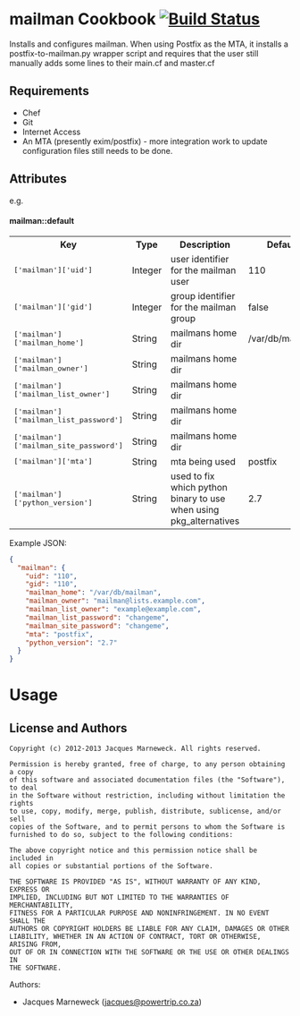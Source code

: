 mailman Cookbook [![Build Status](https://travis-ci.org/siberia-cookbooks/mailman.svg?branch=master)](https://travis-ci.org/siberia-cookbooks/mailman)
======================================================================================================================================================

Installs and configures mailman.  When using Postfix as the MTA, it installs
a postfix-to-mailman.py wrapper script and requires that the user still
manually adds some lines to their main.cf and master.cf

Requirements
------------

 * Chef
 * Git
 * Internet Access
 * An MTA (presently exim/postfix) - more integration work to update
   configuration files still needs to be done.

Attributes
----------

e.g.
#### mailman::default
<table>
  <tr>
    <th>Key</th>
    <th>Type</th>
    <th>Description</th>
    <th>Default</th>
  </tr>
  <tr>
    <td><tt>['mailman']['uid']</tt></td>
    <td>Integer</td>
    <td>user identifier for the mailman user</td>
    <td>110</td>
  </tr>
  <tr>
    <td><tt>['mailman']['gid']</tt></td>
    <td>Integer</td>
    <td>group identifier for the mailman group</td>
    <td>false</td>
  </tr>
  <tr>
    <td><tt>['mailman']['mailman_home']</tt></td>
    <td>String</td>
    <td>mailmans home dir</td>
    <td>/var/db/mailman</td>
  </tr>
  <tr>
    <td><tt>['mailman']['mailman_owner']</tt></td>
    <td>String</td>
    <td>mailmans home dir</td>
    <td></td>
  </tr>
  <tr>
    <td><tt>['mailman']['mailman_list_owner']</tt></td>
    <td>String</td>
    <td>mailmans home dir</td>
    <td></td>
  </tr>
  <tr>
    <td><tt>['mailman']['mailman_list_password']</tt></td>
    <td>String</td>
    <td>mailmans home dir</td>
    <td></td>
  </tr>
  <tr>
    <td><tt>['mailman']['mailman_site_password']</tt></td>
    <td>String</td>
    <td>mailmans home dir</td>
    <td></td>
  </tr>
  <tr>
    <td><tt>['mailman']['mta']</tt></td>
    <td>String</td>
    <td>mta being used</td>
    <td>postfix</td>
  </tr>
  <tr>
    <td><tt>['mailman']['python_version']</tt></td>
    <td>String</td>
    <td>used to fix which python binary to use when using pkg_alternatives</td>
    <td>2.7</td>
  </tr>
</table>

Example JSON:

```json
{
  "mailman": {
    "uid": "110",
    "gid": "110",
    "mailman_home": "/var/db/mailman",
    "mailman_owner": "mailman@lists.example.com",
    "mailman_list_owner": "example@example.com",
    "mailman_list_password": "changeme",
    "mailman_site_password": "changeme",
    "mta": "postfix",
    "python_version": "2.7"
  }
}
```

Usage
=====

License and Authors
-------------------

```
Copyright (c) 2012-2013 Jacques Marneweck. All rights reserved.

Permission is hereby granted, free of charge, to any person obtaining a copy
of this software and associated documentation files (the "Software"), to deal
in the Software without restriction, including without limitation the rights
to use, copy, modify, merge, publish, distribute, sublicense, and/or sell
copies of the Software, and to permit persons to whom the Software is
furnished to do so, subject to the following conditions:

The above copyright notice and this permission notice shall be included in
all copies or substantial portions of the Software.

THE SOFTWARE IS PROVIDED "AS IS", WITHOUT WARRANTY OF ANY KIND, EXPRESS OR
IMPLIED, INCLUDING BUT NOT LIMITED TO THE WARRANTIES OF MERCHANTABILITY,
FITNESS FOR A PARTICULAR PURPOSE AND NONINFRINGEMENT. IN NO EVENT SHALL THE
AUTHORS OR COPYRIGHT HOLDERS BE LIABLE FOR ANY CLAIM, DAMAGES OR OTHER
LIABILITY, WHETHER IN AN ACTION OF CONTRACT, TORT OR OTHERWISE, ARISING FROM,
OUT OF OR IN CONNECTION WITH THE SOFTWARE OR THE USE OR OTHER DEALINGS IN
THE SOFTWARE.
```

Authors:

 * Jacques Marneweck (jacques@powertrip.co.za)
